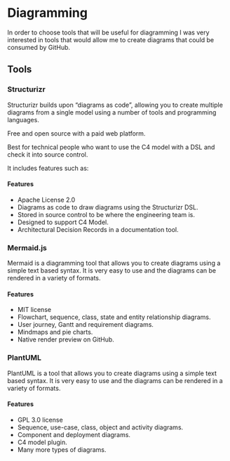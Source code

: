 # Diagramming

In order to choose tools that will be useful for diagramming I was very 
interested in tools that would allow me to create diagrams that could be
consumed by GitHub.

## Tools

### Structurizr

Structurizr builds upon “diagrams as code”, allowing you to create multiple diagrams from a single model using a number of tools and programming languages.

Free and open source with a paid web platform.

Best for technical people who want to use the C4 model with a DSL and check it into source control.

It includes features such as:

#### Features

* Apache License 2.0
* Diagrams as code to draw diagrams using the Structurizr DSL.
* Stored in source control to be where the engineering team is.
* Designed to support C4 Model.
* Architectural Decision Records in a documentation tool.

### Mermaid.js

Mermaid is a diagramming tool that allows you to create diagrams using a
simple text based syntax.  It is very easy to use and the diagrams can be
rendered in a variety of formats.

#### Features

* MIT license
* Flowchart, sequence, class, state and entity relationship diagrams.
* User journey, Gantt and requirement diagrams.
* Mindmaps and pie charts.
* Native render preview on GitHub.

### PlantUML

PlantUML is a tool that allows you to create diagrams using a simple text
based syntax.  It is very easy to use and the diagrams can be rendered in a
variety of formats.

#### Features

* GPL 3.0 license
* Sequence, use-case, class, object and activity diagrams.
* Component and deployment diagrams.
* C4 model plugin.
* Many more types of diagrams.